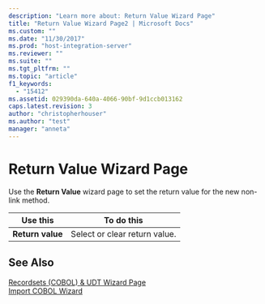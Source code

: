 ```yaml
---
description: "Learn more about: Return Value Wizard Page"
title: "Return Value Wizard Page2 | Microsoft Docs"
ms.custom: ""
ms.date: "11/30/2017"
ms.prod: "host-integration-server"
ms.reviewer: ""
ms.suite: ""
ms.tgt_pltfrm: ""
ms.topic: "article"
f1_keywords: 
  - "15412"
ms.assetid: 029390da-640a-4066-90bf-9d1ccb013162
caps.latest.revision: 3
author: "christopherhouser"
ms.author: "test"
manager: "anneta"
---
```

# Return Value Wizard Page
Use the **Return Value** wizard page to set the return value for the new non-link method.  
  
|Use this|To do this|  
|--------------|----------------|  
|**Return value**|Select or clear return value.|  
  
## See Also  
 [Recordsets (COBOL) & UDT Wizard Page](../core/recordsets-cobol-udt-wizard-page2.md)   
 [Import COBOL Wizard](../core/import-cobol-wizard2.md)
